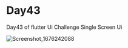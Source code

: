 # Day43

Day43 of flutter Ui Challenge
Single Screen Ui

![Screenshot_1676242088](https://user-images.githubusercontent.com/66890167/218342067-bd004e85-3f9d-4b29-b293-8878e12dd8f7.png)
